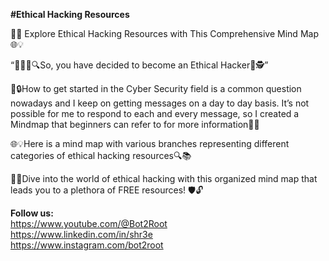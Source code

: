 **#Ethical Hacking Resources**

🔐🧠 Explore Ethical Hacking Resources with This Comprehensive Mind Map🌐💡

“👨🏻‍💻🔍So, you have decided to become an Ethical Hacker💪🕵️”

🚀🔒How to get started in the Cyber Security field is a common question nowadays and I keep on getting messages on a day to day basis. It’s not possible for me to respond to each and every message, so I created a Mindmap that beginners can refer to for more information🚀🔐

🌐💡Here is a mind map with various branches representing different categories of ethical hacking resources🔍📚

🎯📜Dive into the world of ethical hacking with this organized mind map that leads you to a plethora of FREE resources! 🛡️🔓

**Follow us:**<br /> 
https://www.youtube.com/@Bot2Root<br />
https://www.linkedin.com/in/shr3e<br />
https://www.instagram.com/bot2root<br />
